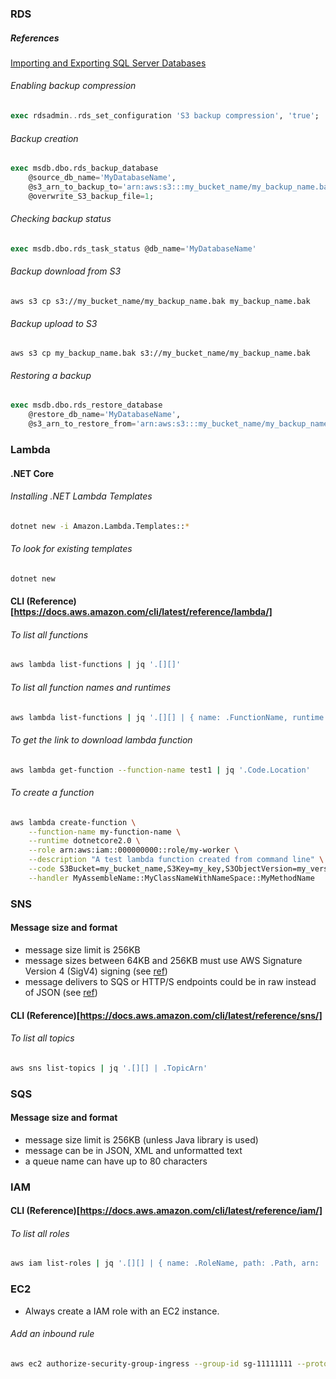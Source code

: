### RDS

##### References

[Importing and Exporting SQL Server Databases](http://docs.aws.amazon.com/AmazonRDS/latest/UserGuide/SQLServer.Procedural.Importing.html)

###### Enabling backup compression

```sql
exec rdsadmin..rds_set_configuration 'S3 backup compression', 'true';
```

###### Backup creation

```sql
exec msdb.dbo.rds_backup_database
	@source_db_name='MyDatabaseName',
	@s3_arn_to_backup_to='arn:aws:s3:::my_bucket_name/my_backup_name.bak',
	@overwrite_S3_backup_file=1;
```

###### Checking backup status

```sql
exec msdb.dbo.rds_task_status @db_name='MyDatabaseName'
```

###### Backup download from S3

```console
aws s3 cp s3://my_bucket_name/my_backup_name.bak my_backup_name.bak
```

###### Backup upload to S3

```console
aws s3 cp my_backup_name.bak s3://my_bucket_name/my_backup_name.bak
```

###### Restoring a backup

```sql
exec msdb.dbo.rds_restore_database
	@restore_db_name='MyDatabaseName',
	@s3_arn_to_restore_from='arn:aws:s3:::my_bucket_name/my_backup_name.bak';
```

### Lambda

#### .NET Core

###### Installing .NET Lambda Templates

```sh
dotnet new -i Amazon.Lambda.Templates::*
```

###### To look for existing templates

```sh
dotnet new
```

#### CLI (Reference)[https://docs.aws.amazon.com/cli/latest/reference/lambda/]

###### To list all functions

```sh
aws lambda list-functions | jq '.[][]'
```

###### To list all function names and runtimes

```sh
aws lambda list-functions | jq '.[][] | { name: .FunctionName, runtime: .Runtime }'
```
###### To get the link to download lambda function

```sh
aws lambda get-function --function-name test1 | jq '.Code.Location'
```

###### To create a function

```sh
aws lambda create-function \
	--function-name my-function-name \
	--runtime dotnetcore2.0 \
	--role arn:aws:iam::000000000::role/my-worker \
	--description "A test lambda function created from command line" \
	--code S3Bucket=my_bucket_name,S3Key=my_key,S3ObjectVersion=my_version \
	--handler MyAssembleName::MyClassNameWithNameSpace::MyMethodName
```

### SNS

#### Message size and format

- message size limit is 256KB
- message sizes between 64KB and 256KB must use AWS Signature Version 4 (SigV4) signing (see [ref](https://docs.aws.amazon.com/sns/latest/dg/large-payload-raw-message.html))
- message delivers to SQS or HTTP/S endpoints could be in raw instead of JSON (see [ref](https://docs.aws.amazon.com/sns/latest/dg/large-payload-raw-message.html))

#### CLI (Reference)[https://docs.aws.amazon.com/cli/latest/reference/sns/]

###### To list all topics

```sh
aws sns list-topics | jq '.[][] | .TopicArn'
```

### SQS

#### Message size and format

- message size limit is 256KB (unless Java library is used)
- message can be in JSON, XML and unformatted text
- a queue name can have up to 80 characters

### IAM

#### CLI (Reference)[https://docs.aws.amazon.com/cli/latest/reference/iam/]

###### To list all roles

```sh
aws iam list-roles | jq '.[][] | { name: .RoleName, path: .Path, arn: .Arn }'
```

### EC2

-	Always create a IAM role with an EC2 instance.

###### Add an inbound rule

```sh
aws ec2 authorize-security-group-ingress --group-id sg-11111111 --protocol tcp --port 1433 --cidr 123.123.123.123/24
```
